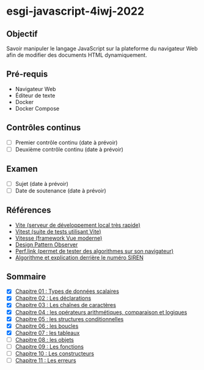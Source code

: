 # esgi-javascript-4iwj-2022

## Objectif

Savoir manipuler le langage JavaScript sur la plateforme du navigateur Web afin de modifier des documents HTML dynamiquement.

## Pré-requis

- Navigateur Web
- Éditeur de texte
- Docker
- Docker Compose

## Contrôles continus

- [ ] Premier contrôle continu (date à prévoir)
- [ ] Deuxième contrôle continu (date à prévoir)

## Examen

- [ ] Sujet (date à prévoir)
- [ ] Date de soutenance (date à prévoir)

## Références

- [Vite (serveur de développement local très rapide)](https://vitejs.dev/)
- [Vitest (suite de tests utilisant Vite)](https://vitest.dev/)
- [Vitesse (framework Vue moderne)](https://github.com/antfu/vitesse)
- [Design Pattern Observer](https://refactoring.guru/design-patterns/observer)
- [Perf.link (permet de tester des algorithmes sur son navigateur)](https://perf.link)
- [Algorithme et explication derrière le numéro SIREN](https://fr.wikipedia.org/wiki/Syst%C3%A8me_d%27identification_du_r%C3%A9pertoire_des_entreprises)

## Sommaire

- [X] [Chapitre 01 : Types de données scalaires](./chapitre-01)
- [X] [Chapitre 02 : Les déclarations](./chapitre-02)
- [X] [Chapitre 03 : Les chaînes de caractères](./chapitre-03)
- [X] [Chapitre 04 : les opérateurs arithmétiques, comparaison et logiques](./chapitre-04)
- [X] [Chapitre 05 : les structures conditionnelles](./chapitre-05)
- [X] [Chapitre 06 : les boucles](./chapitre-06)
- [X] [Chapitre 07 : les tableaux](./chapitre-07)
- [ ] [Chapitre 08 : les objets](./chapitre-08)
- [ ] [Chapitre 09 : Les fonctions](./chapitre-09)
- [ ] [Chapitre 10 : Les constructeurs](./chapitre-10)
- [ ] [Chapitre 11 : Les erreurs](./chapitre-11)
